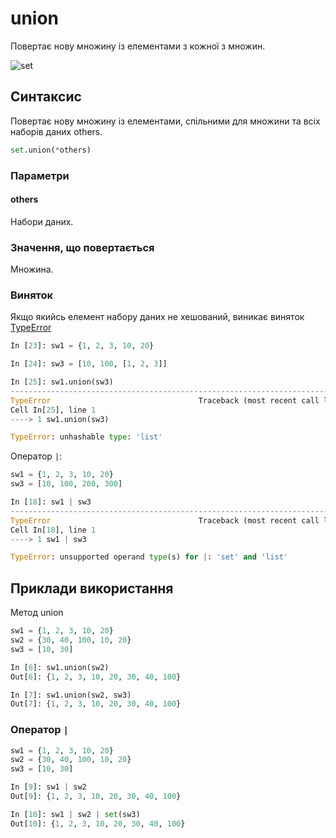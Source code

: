 # union

Повертає нову множину із елементами з кожної з множин.

![set](https://pyneng.io/assets/images/set_operations_union.png)

## Синтаксис

Повертає нову множину із елементами, спільними для множини та всіх наборів даних others.

```python
set.union(*others)
```

### Параметри

#### others

Набори даних.

### Значення, що повертається

Множина.

### Виняток

Якщо якийсь елемент набору даних не хешований, виникає виняток [TypeError](/reference/exceptions/#typeerror)

```python
In [23]: sw1 = {1, 2, 3, 10, 20}

In [24]: sw3 = [10, 100, [1, 2, 3]]

In [25]: sw1.union(sw3)
---------------------------------------------------------------------------
TypeError                                 Traceback (most recent call last)
Cell In[25], line 1
----> 1 sw1.union(sw3)

TypeError: unhashable type: 'list'
```

Оператор `|`:

```python
sw1 = {1, 2, 3, 10, 20}
sw3 = [10, 100, 200, 300]

In [18]: sw1 | sw3
---------------------------------------------------------------------------
TypeError                                 Traceback (most recent call last)
Cell In[18], line 1
----> 1 sw1 | sw3

TypeError: unsupported operand type(s) for |: 'set' and 'list'
```

## Приклади використання

Метод union

```python
sw1 = {1, 2, 3, 10, 20}
sw2 = {30, 40, 100, 10, 20}
sw3 = [10, 30]

In [6]: sw1.union(sw2)
Out[6]: {1, 2, 3, 10, 20, 30, 40, 100}

In [7]: sw1.union(sw2, sw3)
Out[7]: {1, 2, 3, 10, 20, 30, 40, 100}
```


### Оператор `|`

```python
sw1 = {1, 2, 3, 10, 20}
sw2 = {30, 40, 100, 10, 20}
sw3 = [10, 30]

In [9]: sw1 | sw2
Out[9]: {1, 2, 3, 10, 20, 30, 40, 100}

In [10]: sw1 | sw2 | set(sw3)
Out[10]: {1, 2, 3, 10, 20, 30, 40, 100}
```

